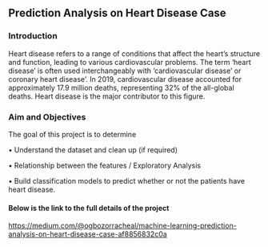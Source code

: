 ## Prediction Analysis on Heart Disease Case

### Introduction

Heart disease refers to a range of conditions that affect the heart’s structure and function, leading to various cardiovascular problems. The term ‘heart disease’ is often used interchangeably with ‘cardiovascular disease’ or coronary heart disease’. In 2019, cardiovascular disease accounted for approximately 17.9 million deaths, representing 32% of the all-global deaths. Heart disease is the major contributor to this figure. 

### Aim and Objectives

The goal of this project is to determine 

•	Understand the dataset and clean up (if required)

•	Relationship between the features / Exploratory Analysis

•	Build classification models to predict whether or not the patients have heart disease.

####  Below is the link to the full details of the project 

https://medium.com/@ogbozorracheal/machine-learning-prediction-analysis-on-heart-disease-case-af8856832c0a


